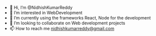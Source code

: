 - 👋 Hi, I’m @NidhishKumarReddy
- 👀 I’m interested in WebDevelopment
- 🌱 I’m currently using the frameworks React, Node for the development
- 💞️ I’m looking to collaborate on Web development projects
- 📫 How to reach me nidhishkumarreddy@gmail.com

<!---
NidhishKumarReddy/NidhishKumarReddy is a ✨ special ✨ repository because its `README.md` (this file) appears on your GitHub profile.
You can click the Preview link to take a look at your changes.
--->
